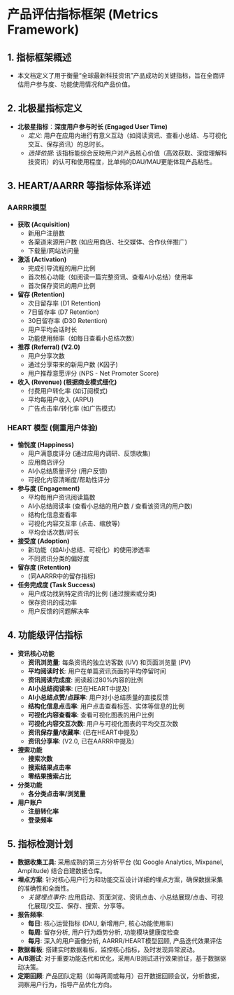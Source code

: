 # 产品评估指标框架 (Metrics Framework)

## 1. 指标框架概述
- 本文档定义了用于衡量“全球最新科技资讯”产品成功的关键指标，旨在全面评估用户参与度、功能使用情况和产品价值。

## 2. 北极星指标定义
- **北极星指标**：**深度用户参与时长 (Engaged User Time)**
    - *定义*: 用户在应用内进行有意义互动（如阅读资讯、查看小总结、与可视化交互、保存资讯）的总时长。
    - *选择依据*: 该指标能综合反映用户对产品核心价值（高效获取、深度理解科技资讯）的认可和使用程度，比单纯的DAU/MAU更能体现产品粘性。

## 3. HEART/AARRR 等指标体系详述

### AARRR模型
- **获取 (Acquisition)**
    - 新用户注册数
    - 各渠道来源用户数 (如应用商店、社交媒体、合作伙伴推广)
    - 下载量/网站访问量
- **激活 (Activation)**
    - 完成引导流程的用户比例
    - 首次核心功能（如阅读一篇完整资讯、查看AI小总结）使用率
    - 首次保存资讯的用户比例
- **留存 (Retention)**
    - 次日留存率 (D1 Retention)
    - 7日留存率 (D7 Retention)
    - 30日留存率 (D30 Retention)
    - 用户平均会话时长
    - 功能使用频率（如每日查看小总结次数）
- **推荐 (Referral) (V2.0)**
    - 用户分享次数
    - 通过分享带来的新用户数 (K因子)
    - 用户推荐意愿评分 (NPS - Net Promoter Score)
- **收入 (Revenue) (根据商业模式细化)**
    - 付费用户转化率 (如订阅模式)
    - 平均每用户收入 (ARPU)
    - 广告点击率/转化率 (如广告模式)

### HEART 模型 (侧重用户体验)
- **愉悦度 (Happiness)**
    - 用户满意度评分 (通过应用内调研、反馈收集)
    - 应用商店评分
    - AI小总结质量评分 (用户反馈)
    - 可视化内容清晰度/帮助性评分
- **参与度 (Engagement)**
    - 平均每用户资讯阅读篇数
    - AI小总结阅读率 (查看小总结的用户数 / 查看该资讯的用户数)
    - 结构化信息查看率
    - 可视化内容交互率 (点击、缩放等)
    - 平均会话次数/时长
- **接受度 (Adoption)**
    - 新功能（如AI小总结、可视化）的使用渗透率
    - 不同资讯分类的偏好度
- **留存度 (Retention)**
    - (同AARRR中的留存指标)
- **任务完成度 (Task Success)**
    - 用户成功找到特定资讯的比例 (通过搜索或分类)
    - 保存资讯的成功率
    - 用户反馈的问题解决率

## 4. 功能级评估指标

- **资讯核心功能**
    - **资讯浏览量**: 每条资讯的独立访客数 (UV) 和页面浏览量 (PV)
    - **平均阅读时长**: 用户在单篇资讯页面的平均停留时间
    - **资讯阅读完成度**: 阅读超过80%内容的比例
    - **AI小总结阅读率**: (已在HEART中提及)
    - **AI小总结点赞/点踩率**: 用户对小总结质量的直接反馈
    - **结构化信息点击率**: 用户点击查看标签、实体等信息的比例
    - **可视化内容查看率**: 查看可视化图表的用户比例
    - **可视化内容交互次数**: 用户与可视化图表的平均交互次数
    - **资讯保存量/收藏率**: (已在HEART中提及)
    - **资讯分享率**: (V2.0, 已在AARRR中提及)
- **搜索功能**
    - **搜索次数**
    - **搜索结果点击率**
    - **零结果搜索占比**
- **分类功能**
    - **各分类点击率/浏览量**
- **用户账户**
    - **注册转化率**
    - **登录频率**

## 5. 指标检测计划
- **数据收集工具**: 采用成熟的第三方分析平台 (如 Google Analytics, Mixpanel, Amplitude) 结合自建数据仓库。
- **埋点方案**: 针对核心用户行为和功能交互设计详细的埋点方案，确保数据采集的准确性和全面性。
    - *关键埋点事件*: 应用启动、页面浏览、资讯点击、小总结展现/点击、可视化展现/交互、保存、搜索、分享等。
- **报告频率**: 
    - **每日**: 核心运营指标 (DAU, 新增用户, 核心功能使用率)
    - **每周**: 留存分析, 用户行为趋势分析, 功能模块健康度检查
    - **每月**: 深入的用户画像分析, AARRR/HEART模型回顾, 产品迭代效果评估
- **数据看板**: 搭建实时数据看板，监控核心指标，及时发现异常波动。
- **A/B测试**: 对于重要功能迭代和优化，采用A/B测试进行效果验证，基于数据驱动决策。
- **定期回顾**: 产品团队定期（如每两周或每月）召开数据回顾会议，分析数据，洞察用户行为，指导产品优化方向。